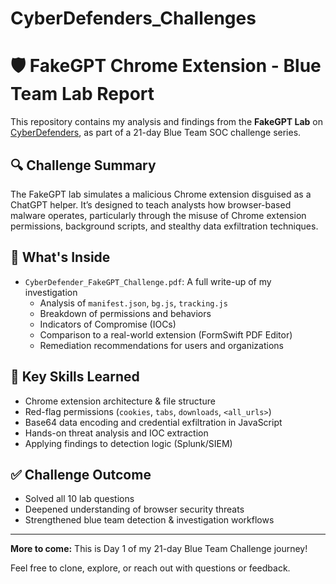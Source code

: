 # CyberDefenders_Challenges
# 🛡️ FakeGPT Chrome Extension - Blue Team Lab Report

This repository contains my analysis and findings from the **FakeGPT Lab** on [CyberDefenders](https://cyberdefenders.org), as part of a 21-day Blue Team SOC challenge series.

## 🔍 Challenge Summary

The FakeGPT lab simulates a malicious Chrome extension disguised as a ChatGPT helper. It’s designed to teach analysts how browser-based malware operates, particularly through the misuse of Chrome extension permissions, background scripts, and stealthy data exfiltration techniques.

## 📄 What's Inside

- `CyberDefender_FakeGPT_Challenge.pdf`: A full write-up of my investigation
  - Analysis of `manifest.json`, `bg.js`, `tracking.js`
  - Breakdown of permissions and behaviors
  - Indicators of Compromise (IOCs)
  - Comparison to a real-world extension (FormSwift PDF Editor)
  - Remediation recommendations for users and organizations

## 🧠 Key Skills Learned

- Chrome extension architecture & file structure
- Red-flag permissions (`cookies`, `tabs`, `downloads`, `<all_urls>`)
- Base64 data encoding and credential exfiltration in JavaScript
- Hands-on threat analysis and IOC extraction
- Applying findings to detection logic (Splunk/SIEM)

## ✅ Challenge Outcome

- Solved all 10 lab questions
- Deepened understanding of browser security threats
- Strengthened blue team detection & investigation workflows

---

**More to come:** This is Day 1 of my 21-day Blue Team Challenge journey!

Feel free to clone, explore, or reach out with questions or feedback.

